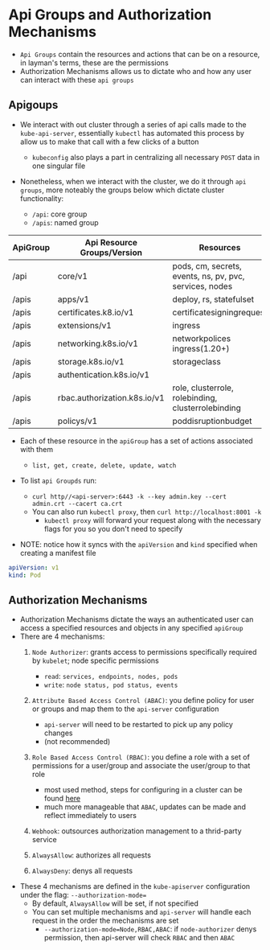 <h1>Api Groups and Authorization Mechanisms</h1>
 
* `Api Groups` contain the resources and actions that can be on a resource, in layman's terms, these are the permissions
* Authorization Mechanisms allows us to dictate who and how any user can interact with these `api groups`
<h2>Apigoups</h2>
 
* We interact with out cluster through a series of api calls made to the `kube-api-server`, essentially `kubectl` has automated this process by allow us to make that call with a few clicks of a button
  - `kubeconfig` also plays a part in centralizing all necessary `POST` data in one singular file

* Nonetheless, when we interact with the cluster, we do it through `api groups`, more noteably the groups below which dictate cluster functionality:
  - `/api`: core group
  - `/apis`: named group

| ApiGroup  | Api Resource Groups/Version      | Resources                                                  |
| ---       | ---                              | ---                                                        |
| /api      | core/v1                          | pods, cm, secrets, events, ns, pv, pvc, services, nodes    |
| /apis     | apps/v1                          | deploy, rs, statefulset                                    |
| /apis     | certificates.k8.io/v1            | certificatesigningrequest                                  |
| /apis     | extensions/v1                    | ingress                                                    |
| /apis     | networking.k8s.io/v1             | networkpolices ingress(1.20+)                              |
| /apis     | storage.k8s.io/v1                | storageclass                                               |
| /apis     | authentication.k8s.io/v1         |                                                            |
| /apis     | rbac.authorization.k8s.io/v1     | role, clusterrole, rolebinding, clusterrolebinding         |
| /apis     | policys/v1                       | poddisruptionbudget                                        |

* Each of these resource in the `apiGroup` has a set of actions associated with them
  - `list, get, create, delete, update, watch`

* To list `api Groupds` run:
  - `curl http//<api-server>:6443 -k --key admin.key --cert admin.crt --cacert ca.crt`
  - You can also run `kubectl proxy`, then `curl http://localhost:8001 -k`
    * `kubectl proxy` will forward your request along with the necessary flags for you so you don't need to specify

* NOTE: notice how it syncs with the `apiVersion` and `kind` specified when creating a manifest file

```yml
apiVersion: v1
kind: Pod
```

<h2>Authorization Mechanisms</h2>
 
* Authorization Mechanisms dictate the ways an authenticated user can access a specified resources and objects in any specified `apiGroup`
* There are 4 mechanisms:
  1. `Node Authorizer`: grants access to permissions specifically required by `kubelet`; node specific permissions
     - `read`: `services, endpoints, nodes, pods`
     - `write`: `node status, pod status, events`

  2. `Attribute Based Access Control (ABAC)`: you define policy for user or groups and map them to the `api-server` configuration
     - `api-server` will need to be restarted to pick up any policy changes
     - (not recommended)

  3. `Role Based Access Control (RBAC)`: you define a role with a set of permissions for a user/group and associate the user/group to that role
     - most used method, steps for configuring in a cluster can be found [here](https://eoyebami.github.io/k8s/2024-01-27-role-based-access-control.html)
     - much more manageable that `ABAC`, updates can be made and reflect immediately to users

  4. `Webhook`: outsources authorization management to a thrid-party service
  5. `AlwaysAllow`: authorizes all requests
  6. `AlwaysDeny`: denys all requests
* These 4 mechanisms are defined in the `kube-apiserver` configuration under the flag: `--authorization-mode=`
  - By default, `AlwaysAllow` will be set, if not specified
  - You can set multiple mechanisms and `api-server` will handle each request in the order the mechanisms are set
    * `--authorization-mode=Node,RBAC,ABAC`: if `node-authorizer` denys permission, then api-server will check `RBAC` and then `ABAC`
